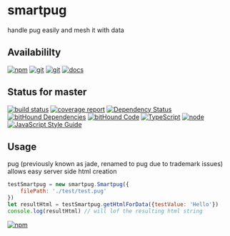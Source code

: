 # smartpug
handle pug easily and mesh it with data

## Availabililty
[![npm](https://push.rocks/assets/repo-button-npm.svg)](https://www.npmjs.com/package/smartpug)
[![git](https://push.rocks/assets/repo-button-git.svg)](https://gitlab.com/pushrocks/smartpug)
[![git](https://push.rocks/assets/repo-button-mirror.svg)](https://github.com/pushrocks/smartpug)
[![docs](https://push.rocks/assets/repo-button-docs.svg)](https://pushrocks.gitlab.io/smartpug/)

## Status for master
[![build status](https://gitlab.com/pushrocks/smartpug/badges/master/build.svg)](https://gitlab.com/pushrocks/smartpug/commits/master)
[![coverage report](https://gitlab.com/pushrocks/smartpug/badges/master/coverage.svg)](https://gitlab.com/pushrocks/smartpug/commits/master)
[![Dependency Status](https://david-dm.org/pushrocks/smartpug.svg)](https://david-dm.org/pushrocks/smartpug)
[![bitHound Dependencies](https://www.bithound.io/github/pushrocks/smartpug/badges/dependencies.svg)](https://www.bithound.io/github/pushrocks/smartpug/master/dependencies/npm)
[![bitHound Code](https://www.bithound.io/github/pushrocks/smartpug/badges/code.svg)](https://www.bithound.io/github/pushrocks/smartpug)
[![TypeScript](https://img.shields.io/badge/TypeScript-2.x-blue.svg)](https://nodejs.org/dist/latest-v6.x/docs/api/)
[![node](https://img.shields.io/badge/node->=%206.x.x-blue.svg)](https://nodejs.org/dist/latest-v6.x/docs/api/)
[![JavaScript Style Guide](https://img.shields.io/badge/code%20style-standard-brightgreen.svg)](http://standardjs.com/)

## Usage
pug (previously known as jade, renamed to pug due to trademark issues) allows easy server side html creation

```javascript
testSmartpug = new smartpug.Smartpug({
    filePath: './test/test.pug'
})
let resultHtml = testSmartpug.getHtmlForData({testValue: 'Hello'})
console.log(resultHtml) // will lof the resulting html string
```

[![npm](https://push.rocks/assets/repo-header.svg)](https://push.rocks)
